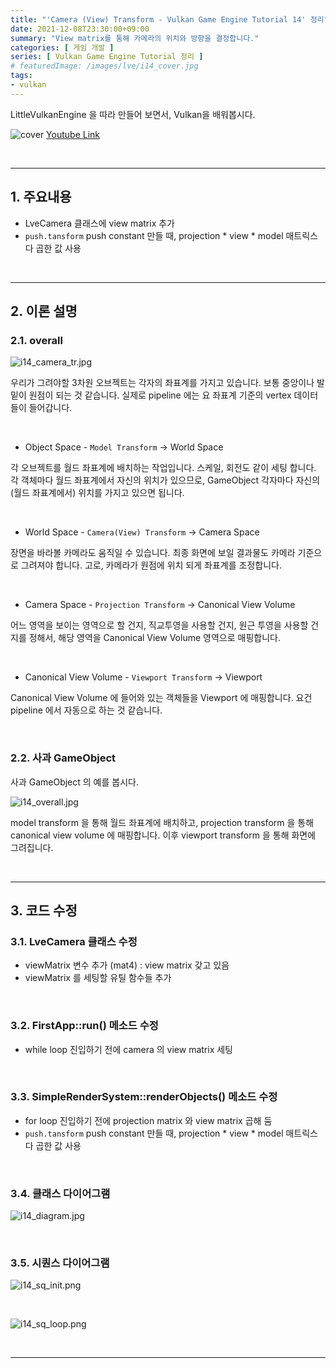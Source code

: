```yaml
---
title: "'Camera (View) Transform - Vulkan Game Engine Tutorial 14' 정리"
date: 2021-12-08T23:30:00+09:00
summary: "View matrix를 통해 카메라의 위치와 방향을 결정합니다."
categories: [ 게임 개발 ]
series: [ Vulkan Game Engine Tutorial 정리 ]
# featuredImage: /images/lve/i14_cover.jpg
tags:
- vulkan
---
```


LittleVulkanEngine 을 따라 만들어 보면서, Vulkan을 배워봅시다.


![cover](/images/lve/i14_cover.jpg)
[Youtube Link](https://youtu.be/rvJHkYnAR3w?list=PL8327DO66nu9qYVKLDmdLW_84-yE4auCR)

<br/>

---


## 1. 주요내용

- LveCamera 클래스에 view matrix 추가
- `push.tansform` push constant 만들 때, projection * view * model 매트릭스 다 곱한 값 사용

<br/>

---

## 2. 이론 설명

### 2.1. overall

![i14_camera_tr.jpg](/images/lve/i14_camera_tr.jpg)

우리가 그려야할 3차원 오브젝트는 각자의 좌표계를 가지고 있습니다. 보통 중앙이나 발 밑이 원점이 되는 것 같습니다. 실제로 pipeline 에는 요 좌표계 기준의 vertex 데이터들이 들어갑니다.

<br/>

- Object Space - `Model Transform` -> World Space

각 오브젝트를 월드 좌표계에 배치하는 작업입니다. 스케일, 회전도 같이 세팅 합니다.
각 객체마다 월드 좌표계에서 자신의 위치가 있으므로, GameObject 각자마다 자신의 (월드 좌표계에서) 위치를 가지고 있으면 됩니다.

<br/>

- World Space - `Camera(View) Transform` -> Camera Space

장면을 바라볼 카메라도 움직일 수 있습니다. 최종 화면에 보일 결과물도 카메라 기준으로 그려져야 합니다. 고로, 카메라가 원점에 위치 되게 좌표계를 조정합니다.

<br/>

- Camera Space - `Projection Transform` -> Canonical View Volume

어느 영역을 보이는 영역으로 할 건지, 직교투영을 사용할 건지, 원근 투영을 사용할 건지를 정해서, 해당 영역을 Canonical View Volume 영역으로 매핑합니다.

<br/>

- Canonical View Volume - `Viewport Transform` -> Viewport

Canonical View Volume 에 들어와 있는 객체들을 Viewport 에 매핑합니다. 요건 pipeline 에서 자동으로 하는 것 같습니다.

<br/>

### 2.2. 사과 GameObject

사과 GameObject 의 예를 봅시다.

![i14_overall.jpg](/images/lve/i14_overall.jpg)

model transform 을 통해 월드 좌표계에 배치하고, projection transform 을 통해 canonical view volume 에 매핑합니다.
이후 viewport transform 을 통해 화면에 그려집니다.

<br/>

---

## 3. 코드 수정

### 3.1. LveCamera 클래스 수정
- viewMatrix 변수 추가 (mat4) : view matrix 갖고 있음
- viewMatrix 를 세팅할 유틸 함수들 추가

<br/>

### 3.2. FirstApp::run() 메소드 수정
- while loop 진입하기 전에 camera 의 view matrix 세팅

<br/>

### 3.3. SimpleRenderSystem::renderObjects() 메소드 수정
- for loop 진입하기 전에 projection matrix 와 view matrix 곱해 둠
- `push.tansform` push constant 만들 때, projection * view * model 매트릭스 다 곱한 값 사용

<br/>

### 3.4. 클래스 다이어그램
![i14_diagram.jpg](/images/lve/i14_diagram.jpg)

<br/>

### 3.5. 시퀀스 다이어그램

![i14_sq_init.png](/images/lve/i14_sq_init.png)

<br/>

![i14_sq_loop.png](/images/lve/i14_sq_loop.png)

<br/>

---